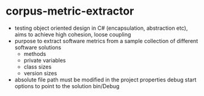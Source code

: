 # corpus-metric-extractor

- testing object oriented design in C# (encapsulation, abstraction etc), aims to achieve high cohesion, loose coupling
- purpose to extract software metrics from a sample collection of different software solutions
  - methods
  - private variables
  - class sizes
  - version sizes
- absolute file path must be modified in the project properties debug start options to point to the solution bin/Debug

